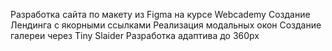 Разработка сайта по макету из Figma на курсе Webcademy
Создание Лендинга с якорными ссылками
Реализация модальных окон
Создание галереи через Tiny Slaider
Разработка адаптива до 360px
